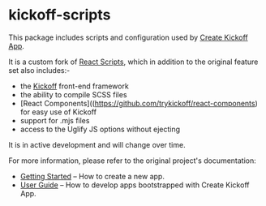 # kickoff-scripts

This package includes scripts and configuration used by [Create Kickoff App](https://github.com/trykickoff/create-kickoff-app).<br>

It is a custom fork of [React Scripts](https://github.com/facebookincubator/create-react-app/packages/react-scripts), which in addition to the original feature set also includes:-

* the [Kickoff](https://github.com/trykickoff/kickoff) front-end framework
* the ability to compile SCSS files
* [React Components]((https://github.com/trykickoff/react-components) for easy use of Kickoff
* support for .mjs files
* access to the Uglify JS options without ejecting

It is in active development and will change over time.

For more information, please refer to the original project's documentation:

* [Getting Started](https://github.com/facebookincubator/create-react-app/blob/master/README.md#getting-started) – How to create a new app.
* [User Guide](https://github.com/facebookincubator/create-react-app/blob/master/packages/react-scripts/template/README.md) – How to develop apps bootstrapped with Create Kickoff App.
